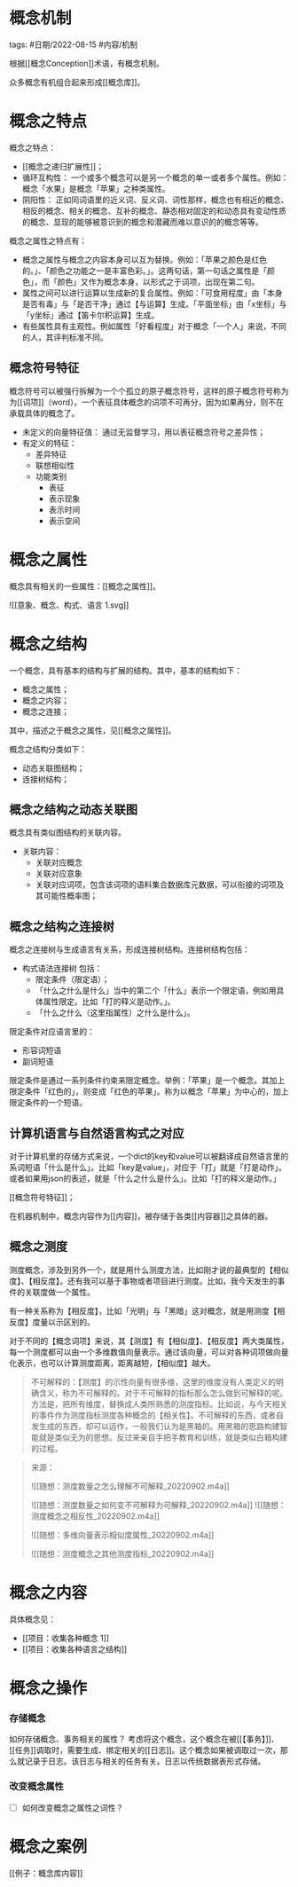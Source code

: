 # 概念机制

tags: #日期/2022-08-15 #内容/机制 

根据[[概念Conception]]术语，有概念机制。

众多概念有机组合起来形成[[概念库]]。

# 概念之特点


概念之特点：
-   [[概念之递归扩展性]]；
- 循环互构性：
  一个或多个概念可以是另一个概念的单一或者多个属性。例如：概念「水果」是概念「苹果」之种类属性。
- 阴阳性：
  正如同词语里的近义词、反义词、词性那样，概念也有相近的概念、相反的概念、相关的概念、互补的概念、静态相对固定的和动态具有变动性质的概念、显现的能够被意识到的概念和潜藏而难以意识的的概念等等。

概念之属性之特点有：
- 概念之属性与概念之内容本身可以互为替换。例如：「苹果之颜色是红色的。」、「颜色之功能之一是丰富色彩。」。这两句话，第一句话之属性是「颜色」，而「颜色」又作为概念本身，以形式之于词项，出现在第二句。
- 属性之间可以进行运算以生成新的复合属性。例如：「可食用程度」由「本身是否有毒」与「是否干净」通过【与运算】生成。「平面坐标」由「x坐标」与「y坐标」通过【笛卡尔积运算】生成。
- 有些属性具有主观性。例如属性「好看程度」对于概念「一个人」来说，不同的人，其评判标准不同。



## 概念符号特征


概念符号可以被强行拆解为一个个孤立的原子概念符号，这样的原子概念符号称为为[[词项]]（word）。一个表征具体概念的词项不可再分，因为如果再分，则不在承载具体的概念了。

- 未定义的向量特征值：
	通过无监督学习，用以表征概念符号之差异性；
- 有定义的特征：
	- 差异特征
	- 联想相似性
	- 功能类别
		- 表征
		- 表示现象
		- 表示时间
		- 表示空间


# 概念之属性

概念具有相关的一些属性：[[概念之属性]]。

![[意象、概念、构式、语言 1.svg]]



# 概念之结构

一个概念，具有基本的结构与扩展的结构。其中，基本的结构如下：

- 概念之属性；
- 概念之内容；
- 概念之连接；

其中，描述之于概念之属性，见[[概念之属性]]。


概念之结构分类如下：
- 动态关联图结构；
- 连接树结构；


## 概念之结构之动态关联图

概念具有类似图结构的关联内容。

- 关联内容：
	- 关联对应概念
	- 关联对应意象
	- 关联对应词项，包含该词项的语料集合数据库元数据，可以衔接的词项及其可能性概率图；



## 概念之结构之连接树


概念之连接树与生成语言有关系，形成连接树结构。连接树结构包括：
- 构式语法连接树
  包括：
	- 限定条件（限定语）；
	- 「什么之什么是什么」当中的第二个「什么」表示一个限定语，例如用具体属性限定。比如「打的释义是动作。」。
	- 「什么之什么（这里指属性）之什么是什么」。




限定条件对应语言里的：
- 形容词短语
- 副词短语



限定条件是通过一系列条件约束来限定概念。举例：「苹果」是一个概念。其加上限定条件「红色的」，则变成「红色的苹果」。称为以概念「苹果」为中心的，加上限定条件的一个短语。


## 计算机语言与自然语言构式之对应

对于计算机里的存储方式来说，一个dict的key和value可以被翻译成自然语言里的系词短语「什么是什么」。比如「key是value」，对应于「打」就是「打是动作」。或者如果用json的表述，就是「什么之什么是什么」。比如「打的释义是动作。」



[[概念符号特征]]；

在机器机制中，概念内容作为[[内容]]，被存储于各类[[内容器]]之具体的器。


## 概念之测度

测度概念，涉及到另外一个，就是用什么测度方法，比如刚才说的最典型的【相似度】、【相反度】。还有我可以基于事物或者项目进行测度。比如，我今天发生的事件的关联度做一个属性。

有一种关系称为【相反度】，比如「光明」与「黑暗」这对概念，就是用测度【相反度】度量以示区别的。

对于不同的【概念词项】来说，其【测度】有【相似度】、【相反度】两大类属性，每一个测度都可以由一个多维数值向量表示。通过该向量，可以对各种词项做向量化表示，也可以计算测度距离，距离越短，【相似度】越大。

> 不可解释的：【测度】的示性向量有很多维，这里的维度没有人类定义的明确含义，称为不可解释的。对于不可解释的指标那么怎么做到可解释的呢。方法是，把所有维度，替换成人类所熟悉的测度指标。比如说，与今天相关的事件作为测度指标测度各种概念的【相关性】。不可解释的东西，或者自发生成的东西，却可以运作，一般我们认为是黑箱的。用黑箱的思路构建智能就是类似无为的思想。反过来亲自手把手教育和训练，就是类似白箱构建的过程。


> 来源：
> 
> ![[随想：测度数量之怎么理解不可解释_20220902.m4a]]
> 
> ![[随想：测度数量之如何变不可解释为可解释_20220902.m4a]]
> ![[随想：测度概念之相反性_20220902.m4a]]
> 
> ![[随想：多维向量表示相似度属性_20220902.m4a]]
> 
> ![[随想：测度概念之其他测度指标_20220902.m4a]]
> 
# 概念之内容

具体概念见：
- [[项目：收集各种概念 1]]
- [[项目：收集各种语言之结构]]



# 概念之操作

### 存储概念

如何存储概念、事务相关的属性？
考虑将这个概念，这个概念在被[[【事务】]]、[[任务]]调取时，需要生成、绑定相关的[[日志]]。这个概念如果被调取过一次，那么就记录于日志。该日志与相关的任务有关。日志以传统数据表形式存储。

### 改变概念属性


- [ ] 如何改变概念之属性之词性？




# 概念之案例


[[例子：概念库内容]]